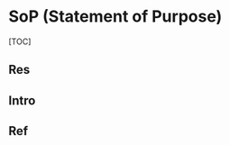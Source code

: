 # SoP (Statement of Purpose)

[TOC]



## Res


## Intro


## Ref
[🤔 How to Write a Statement of Purpose for Graduate School]: https://graduate.northeastern.edu/resources/how-to-write-a-statement-of-purpose/

